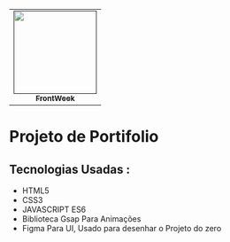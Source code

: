 <table align="center">
    <tr>
        <td align="center">
            <a href="">
                <img src="https://user-images.githubusercontent.com/78617974/125182451-7f54f780-e1e4-11eb-832f-18e5a242fd18.jpg" width="150px;" />
                <br />
                <sub><b>FrontWeek</b></sub>
            </a>
        </td>    
    </tr>
</table>

# Projeto de Portifolio

## Tecnologias Usadas :

- HTML5
- CSS3
- JAVASCRIPT ES6
- Biblioteca Gsap Para Animações
- Figma Para UI, Usado para desenhar o Projeto do zero
